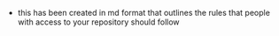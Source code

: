 - this has been created in md format that outlines the rules that people with access to your repository should follow
